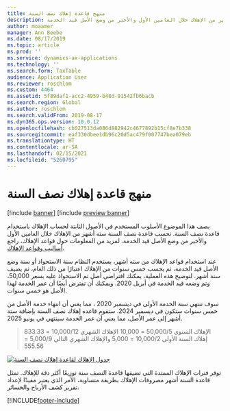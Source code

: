 ```yaml
---
title: منهج قاعدة إهلاك نصف السنة
description: يصف هذا الموضوع الأسلوب الذي تستخدمه الأصول الثابتة لحساب الإهلاك باستخدام قاعدة نصف السنة، والذي يحسب سته أشهر من الإهلاك خلال العامين الأول والأخير من وضع الأصل قيد الخدمة.
author: moaamer
manager: Ann Beebe
ms.date: 08/17/2019
ms.topic: article
ms.prod: ''
ms.service: dynamics-ax-applications
ms.technology: ''
ms.search.form: TaxTable
audience: Application User
ms.reviewer: roschlom
ms.custom: 4464
ms.assetid: 5f89daf1-acc2-4959-b48d-91542fb6bacb
ms.search.region: Global
ms.author: roschlom
ms.search.validFrom: 2019-08-17
ms.dyn365.ops.version: 10.0.12
ms.openlocfilehash: cb027513da086d882942c4677892b15cf8e7b338
ms.sourcegitcommit: eaf330dbee1db96c20d5ac479f007747bea079eb
ms.translationtype: HT
ms.contentlocale: ar-SA
ms.lasthandoff: 02/15/2021
ms.locfileid: "5260795"
---
```

# <a name="half-year-depreciation-convention-methodology"></a>منهج قاعدة إهلاك نصف السنة

[!include [banner](../includes/banner.md)]
[!include [preview banner](../includes/preview-banner.md)]

يصف هذا الموضوع الأسلوب المستخدم في الأصول الثابتة لحساب الإهلاك باستخدام قاعدة نصف السنة. تحسب قاعدة نصف السنة سته أشهر من الإهلاك خلال العامين الأول والأخير من وضع الأصل قيد الخدمة.‬ لمزيد من المعلومات حول قواعد الإهلاك، راجع [أساليب وقواعد الإهلاك](Fixed-asset-depreciation-conventions.md). 

عند استخدام قواعد الإهلاك من سته أشهر، يستخدم النظام سنة الاستحواذ أو سنة وضع الأصل قيد الخدمة، ثم يحسب خمس سنوات من الإهلاك اعتبارًا من ذلك العام، ثم يضيف ستة أشهر. لتوضيح هذه العملية، يمكنك افتراضي أصل تم الاستحواذ عليه بسعر 50,000، وتم وضعه قيد الخدمة في أبريل 2020. ويمكنك أن تفترض أيضًا أن عمر الخدمة لهذا الأصل هو خمس سنوات.

سوف تنتهي سنة الخدمة الأولى في ديسمبر 2020 ، مما يعني أن انتهاء خدمة الأصل من خمس سنوات ستكون في ديسمبر 2024. ستقوم قاعده إهلاك نصف السنة بإضافة ستة أشهر إلى عمر الأصل، مما يعني أن عمر الخدمة سينتهي في يونيو 2025. 

> الإهلاك السنوي 50,000/5 = 10,000 الإهلاك الشهري 10,000/12 = 833.33 <br>
> إهلاك السنة الأولى 10,000/2 = 5,000 والإهلاك الشهري التالي 5,000/9 = 555.56

   [![جدول الإهلاك لقاعدة إهلاك نصف السنة](./media/half-yr-dprectn-cnvntn.png)](./media/half-yr-dprectn-cnvntn.png)

توفر فترات الإهلاك الممتدة التي تضيفها قاعدة النصف سنة توزيعًا أكثر دقة للإهلاك. تمثل قاعدة الستة أشهر مصروفات الإهلاك بطريقة متساوية، الأمر الذي يعتبر مفيدًا لإعداد تقرير كشف الأرباح والخسائر.


[!INCLUDE[footer-include](../../includes/footer-banner.md)]